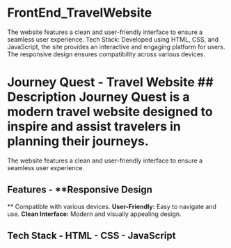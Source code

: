 # FrontEnd_TravelWebsite
The website features a clean and user-friendly interface to ensure a seamless user experience.  Tech Stack: Developed using HTML, CSS, and JavaScript, the site provides an interactive and engaging platform for users. The responsive design ensures compatibility across various devices.


# Journey Quest - Travel Website ## Description Journey Quest is a modern travel website designed to inspire and assist travelers in planning their journeys.
 The website features a clean and user-friendly interface to ensure a seamless user experience.

 ## Features - **Responsive Design
** Compatible with various devices. 
**User-Friendly:** Easy to navigate and use. 
**Clean Interface:** Modern and visually appealing design. 

## Tech Stack - **HTML** - **CSS** - **JavaScript**
